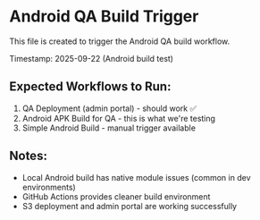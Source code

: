 # Android QA Build Trigger

This file is created to trigger the Android QA build workflow.

Timestamp: 2025-09-22 (Android build test)

## Expected Workflows to Run:
1. QA Deployment (admin portal) - should work ✅
2. Android APK Build for QA - this is what we're testing
3. Simple Android Build - manual trigger available

## Notes:
- Local Android build has native module issues (common in dev environments)
- GitHub Actions provides cleaner build environment
- S3 deployment and admin portal are working successfully